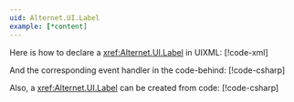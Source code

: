 ```yaml
---
uid: Alternet.UI.Label
example: [*content]
---
```


Here is how to declare a <xref:Alternet.UI.Label> in UIXML:
[!code-xml[](../../../Source/Samples/ApiDocDll/AllWindows/LabelWindow.uixml#CreateUixmlDeclaration)]

And the corresponding event handler in the code-behind:
[!code-csharp[](../../../Source/Samples/ApiDocDll/AllWindows/LabelWindow.uixml.cs#LabelEventHandler)]

Also, a <xref:Alternet.UI.Label> can be created from code:
[!code-csharp[](../../../Source/Samples/ApiDocDll/AllWindows/LabelWindow.uixml.cs#LabelCSharpCreation)]
